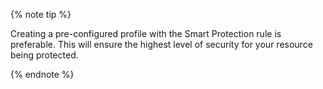 {% note tip %}

Creating a pre-configured profile with the Smart Protection rule is preferable. This will ensure the highest level of security for your resource being protected.

{% endnote %}
